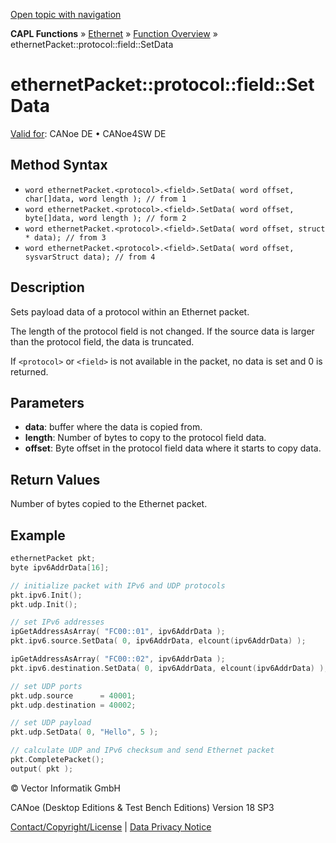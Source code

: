 [Open topic with navigation](../../../../../CANoeDEFamily.htm#Topics/CAPLFunctions/IP/Methods/CAPLfunctionProtocolFieldSetData.md)

**CAPL Functions** » [Ethernet](../CAPLEthernetStartPage.md) » [Function Overview](../CAPLfunctionsIPOverview.md) » ethernetPacket::protocol::field::SetData

# ethernetPacket::protocol::field::SetData

[Valid for](../../../Shared/FeatureAvailability.md):  CANoe DE • CANoe4SW DE

## Method Syntax

- `word ethernetPacket.<protocol>.<field>.SetData( word offset, char[]data, word length ); // from 1`
- `word ethernetPacket.<protocol>.<field>.SetData( word offset, byte[]data, word length ); // form 2`
- `word ethernetPacket.<protocol>.<field>.SetData( word offset, struct * data); // from 3`
- `word ethernetPacket.<protocol>.<field>.SetData( word offset, sysvarStruct data); // from 4`

## Description

Sets payload data of a protocol within an Ethernet packet.

The length of the protocol field is not changed. If the source data is larger than the protocol field, the data is truncated.

If `<protocol>` or `<field>` is not available in the packet, no data is set and 0 is returned.

## Parameters

- **data**: buffer where the data is copied from.
- **length**: Number of bytes to copy to the protocol field data.
- **offset**: Byte offset in the protocol field data where it starts to copy data.

## Return Values

Number of bytes copied to the Ethernet packet.

## Example

```c
ethernetPacket pkt;
byte ipv6AddrData[16];

// initialize packet with IPv6 and UDP protocols
pkt.ipv6.Init();
pkt.udp.Init();

// set IPv6 addresses
ipGetAddressAsArray( "FC00::01", ipv6AddrData );
pkt.ipv6.source.SetData( 0, ipv6AddrData, elcount(ipv6AddrData) );

ipGetAddressAsArray( "FC00::02", ipv6AddrData );
pkt.ipv6.destination.SetData( 0, ipv6AddrData, elcount(ipv6AddrData) );

// set UDP ports
pkt.udp.source      = 40001;
pkt.udp.destination = 40002;

// set UDP payload
pkt.udp.SetData( 0, "Hello", 5 );

// calculate UDP and IPv6 checksum and send Ethernet packet
pkt.CompletePacket();
output( pkt );
```

© Vector Informatik GmbH

CANoe (Desktop Editions & Test Bench Editions) Version 18 SP3

[Contact/Copyright/License](../../../Shared/ContactCopyrightLicense.md) | [Data Privacy Notice](https://www.vector.com/int/en/company/get-info/privacy-policy/)